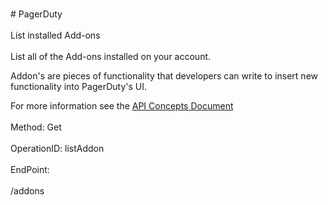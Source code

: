 <br>#     PagerDuty</br>
<br>List installed Add-ons</br>
<br>List all of the Add-ons installed on your account.

Addon's are pieces of functionality that developers can write to insert new functionality into PagerDuty's UI.

For more information see the [API Concepts Document](../../docs/CONCEPTS.md#add-ons)
</br>
<br>Method: Get</br>
<br>OperationID: listAddon</br>
<br>EndPoint:</br>
<br>/addons</br>
